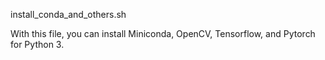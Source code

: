 install_conda_and_others.sh

With this file, you can install Miniconda, OpenCV, Tensorflow, and Pytorch for Python 3.
